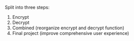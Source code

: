 Split into three steps: 
1. Encrypt 
2. Decrypt  
3. Combined (reorganize encrypt and decrypt function)
4. Final project (improve comprehensive user experience)
